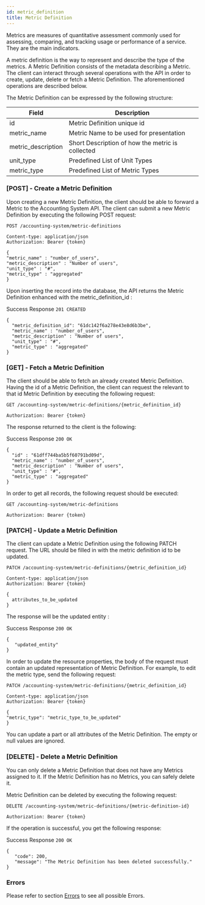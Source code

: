 ```yaml
---
id: metric_definition
title: Metric Definition
---
```


Metrics are measures of quantitative assessment commonly used for assessing, comparing, and tracking usage or performance of a service. They are the main indicators.

A metric definition is the way to represent and describe the type of the metrics.  A Metric Definition consists of the metadata describing a Metric. The client can interact through several operations with the API in order to create, update, delete or fetch a Metric Definition. The aforementioned operations are described below.

The Metric Definition can be expressed by the following structure:

| Field          	| Description   	                      | 
|------------------	|---------------------------------------- |
| id             	| Metric Definition unique id             |
| metric_name      	| Metric Name to be used for presentation |
| metric_description      	| Short Description of how the metric is collected |
| unit_type      	| Predefined List of Unit Types |
| metric_type      	| Predefined List of Metric Types |

### [POST] - Create a Metric Definition

Upon creating a new Metric Definition, the client should be able to forward a Metric to the Accounting System API.
The client can submit a new Metric Definition by executing the following POST request:

```
POST /accounting-system/metric-definitions

Content-type: application/json
Authorization: Bearer {token}

{
"metric_name" : "number_of_users",
"metric_description" : "Number of users",
"unit_type" : "#",
"metric_type" : "aggregated"
}
```

Upon inserting the record into the database, the API returns the Metric Definition enhanced with the metric_definition_id :

Success Response `201 CREATED`

```
{
  "metric_definition_id": "61dc142f6a278e43e8d6b3be",
  "metric_name" : "number_of_users",
  "metric_description" : "Number of users",
  "unit_type" : "#",
  "metric_type" : "aggregated"
}
```

### [GET] - Fetch a Metric Definition

The client should be able to fetch an already created Metric Definition. Having the id of a Metric Definition, the client can request the relevant to that id Metric Definition by executing the following request:

```
GET /accounting-system/metric-definitions/{metric_definition_id}

Authorization: Bearer {token}
```

The response returned to the client is the following:

Success Response `200 OK`
```
{
  "id" : "61dff744ba5b5f60791bd09d",
  "metric_name" : "number_of_users",
  "metric_description" : "Number of users",
  "unit_type" : "#",
  "metric_type" : "aggregated"
}
```

In order to get all records, the following request should be executed:

```
GET /accounting-system/metric-definitions

Authorization: Bearer {token}
```

### [PATCH] - Update a Metric Definition

The client can update a Metric Definition using the following PATCH request. The URL should be filled in with the metric definition id to be updated.

```
PATCH /accounting-system/metric-definitions/{metric_definition_id}

Content-type: application/json
Authorization: Bearer {token}

{
  attributes_to_be_updated
}
```

The response will be the updated entity :

Success Response `200 OK`

```
{
   "updated_entity"
}
```

In order to update the resource properties, the body of the request must contain an updated representation of Metric Definition. For example, to edit the metric type, send the following request:

```
PATCH /accounting-system/metric-definitions/{metric_definition_id}

Content-type: application/json
Authorization: Bearer {token}

{  
"metric_type": "metric_type_to_be_updated"
}
```

You can update a part or all attributes of the Metric Definition. The empty or null values are ignored.

### [DELETE] - Delete a Metric Definition

You can only delete a Metric Definition that does not have any Metrics assigned to it. If the Metric Definition has no Metrics, you can safely delete it.

Metric Definition can be deleted by executing the following request:

```
DELETE /accounting-system/metric-definitions/{metric-definition-id}

Authorization: Bearer {token}
```

If the operation is successful, you get the following response:

Success Response `200 OK`
```
{
   "code": 200,
   "message": "The Metric Definition has been deleted successfully."
}
```

### Errors

Please refer to section [Errors](./api_errors) to see all possible Errors.
